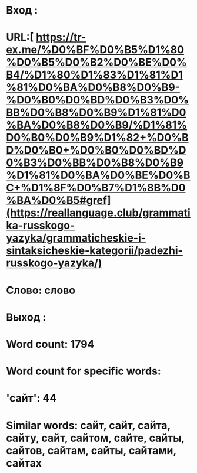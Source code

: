 # Вход :

# URL:[ https://tr-ex.me/%D0%BF%D0%B5%D1%80%D0%B5%D0%B2%D0%BE%D0%B4/%D1%80%D1%83%D1%81%D1%81%D0%BA%D0%B8%D0%B9-%D0%B0%D0%BD%D0%B3%D0%BB%D0%B8%D0%B9%D1%81%D0%BA%D0%B8%D0%B9/%D1%81%D0%B0%D0%B9%D1%82+%D0%BD%D0%B0+%D0%B0%D0%BD%D0%B3%D0%BB%D0%B8%D0%B9%D1%81%D0%BA%D0%BE%D0%BC+%D1%8F%D0%B7%D1%8B%D0%BA%D0%B5#gref](https://reallanguage.club/grammatika-russkogo-yazyka/grammaticheskie-i-sintaksicheskie-kategorii/padezhi-russkogo-yazyka/)
# Слово: слово

# Выход : 

# Word count: 1794
# Word count for specific words:
# 'сайт': 44
# Similar words: сайт, сайт, сайта, сайту, сайт, сайтом, сайте, сайты, сайтов, сайтам, сайты, сайтами, сайтах
